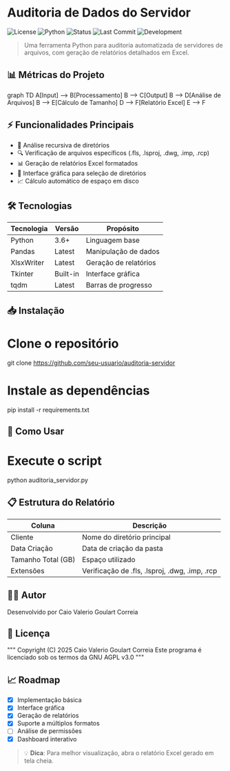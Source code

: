 # Auditoria de Dados do Servidor

![License](https://img.shields.io/badge/license-AGPL--3.0-blue.svg)
![Python](https://img.shields.io/badge/python-3.6+-blue.svg)
![Status](https://img.shields.io/badge/status-production-green.svg)
![Last Commit](https://img.shields.io/github/last-commit/Caiolinooo/auditoria-servidor)
![Development](https://img.shields.io/badge/development-active-brightgreen)

> Uma ferramenta Python para auditoria automatizada de servidores de arquivos, com geração de relatórios detalhados em Excel.

## 📊 Métricas do Projeto

graph TD
A[Input] --> B[Processamento]
B --> C[Output]
B --> D[Análise de Arquivos]
B --> E[Cálculo de Tamanho]
D --> F[Relatório Excel]
E --> F

## ⚡ Funcionalidades Principais

- 📁 Análise recursiva de diretórios
- 🔍 Verificação de arquivos específicos (.fls, .lsproj, .dwg, .imp, .rcp)
- 📊 Geração de relatórios Excel formatados
- 🎯 Interface gráfica para seleção de diretórios
- 📈 Cálculo automático de espaço em disco

## 🛠️ Tecnologias

| Tecnologia | Versão | Propósito |
|------------|---------|-----------|
| Python | 3.6+ | Linguagem base |
| Pandas | Latest | Manipulação de dados |
| XlsxWriter | Latest | Geração de relatórios |
| Tkinter | Built-in | Interface gráfica |
| tqdm | Latest | Barras de progresso |

## 📥 Instalação

# Clone o repositório
git clone https://github.com/seu-usuario/auditoria-servidor

# Instale as dependências
pip install -r requirements.txt

## 🚀 Como Usar

# Execute o script
python auditoria_servidor.py

## 📋 Estrutura do Relatório

| Coluna | Descrição |
|--------|-----------|
| Cliente | Nome do diretório principal |
| Data Criação | Data de criação da pasta |
| Tamanho Total (GB) | Espaço utilizado |
| Extensões | Verificação de .fls, .lsproj, .dwg, .imp, .rcp |

## 👨‍💻 Autor

Desenvolvido por Caio Valerio Goulart Correia

## 📝 Licença

"""
Copyright (C) 2025 Caio Valerio Goulart Correia
Este programa é licenciado sob os termos da GNU AGPL v3.0
"""

## 📈 Roadmap

- [x] Implementação básica
- [x] Interface gráfica
- [x] Geração de relatórios
- [x] Suporte a múltiplos formatos
- [ ] Análise de permissões
- [x] Dashboard interativo

> 💡 **Dica**: Para melhor visualização, abra o relatório Excel gerado em tela cheia.
